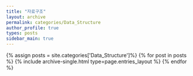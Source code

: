 ```yaml
---
title: "자료구조"
layout: archive
permalink: categories/Data_Structure
author_profile: true
types: posts
sidebar_main: true
---
```


{% assign posts = site.categories['Data_Structure']%}
{% for post in posts %}
  {% include archive-single.html type=page.entries_layout %}
{% endfor %}